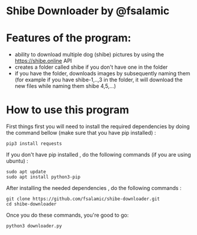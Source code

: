 # Shibe Downloader by @fsalamic    
# Features of the program:

 - ability to download multiple dog (shibe) pictures by using the https://shibe.online API
 - creates a folder called shibe if you don't have one in the folder
 - if you have the folder, downloads images by subsequently naming them (for example if you have shibe-1,..,3 in the folder, it will download the new files while naming them shibe 4,5,...)

# How to use this program
First things first you will need to install the required dependencies by doing the command bellow (make sure that you have pip installed) :

```pip3 install requests```

If you don't have pip installed , do the following commands (if you are using ubuntu) :
```
sudo apt update
sudo apt install python3-pip
```
After installing the needed dependencies , do the following commands :
```
git clone https://github.com/fsalamic/shibe-downloader.git
cd shibe-downloader
```
Once you do these commands, you're good to go:
```
python3 downloader.py
```
